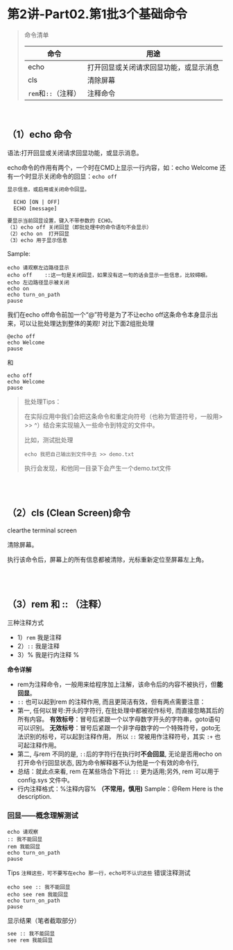 # 	第2讲-Part02.第1批3个基础命令



> 命令清单
>
> | 命令                | 用途                                   |
> | ------------------- | -------------------------------------- |
> | echo                | 打开回显或关闭请求回显功能，或显示消息 |
> | cls                 | 清除屏幕                               |
> | `rem`和`::`（注释） | 注释命令                               |



</br>

## （1）echo 命令

语法:打开回显或关闭请求回显功能，或显示消息。

echo命令的作用有两个，一个时在CMD上显示一行内容，如：echo Welcome
还有一个时显示关闭命令的回显：`echo off`  



```txt
显示信息，或启用或关闭命令回显。

  ECHO [ON | OFF]
  ECHO [message]

要显示当前回显设置，键入不带参数的 ECHO。
（1）echo off 关闭回显（即批处理中的命令语句不会显示）
（2）echo on  打开回显
（3）echo 用于显示信息
```

Sample:
```batch
echo 请观察左边路径显示
echo off	::这一句是关闭回显，如果没有这一句的话会显示一些信息，比较碍眼。
echo 左边路径显示被关闭
echo on
echo turn_on_path
pause
```



我们在echo off命令前加一个“@”符号是为了不让echo off这条命令本身显示出来，可以让批处理达到整体的美观!
对比下面2组批处理

```batch
@echo off
echo Welcome
pause
```

和

```batch
echo off
echo Welcome
pause
```





> 批处理Tips：  
>
> 在实际应用中我们会把这条命令和重定向符号（也称为管道符号，一般用> >> ^）结合来实现输入一些命令到特定的文件中。
>
> 比如，测试批处理
>
> ```batch
> echo 我把自己输出到文件中去 >> demo.txt
> ```
>
> 执行会发现，和他同一目录下会产生一个demo.txt文件












</br>

</br>

## （2）cls (Clean Screen)命令 

clearthe terminal screen

清除屏幕。  

执行该命令后，屏幕上的所有信息都被清除，光标重新定位至屏幕左上角。





</br>

</br>

## （3）rem 和 :: （注释）

三种注释方式
- 1）`rem` 我是注释
- 2）`::` 我是注释
- 3）% 我是行内注释 %




**命令详解**
- rem为注释命令，一般用来给程序加上注解，该命令后的内容不被执行，但**能回显**。
- `::` 也可以起到rem 的注释作用, 而且更简洁有效，但有两点需要注意：
- 第一, 任何以冒号:开头的字符行, 在批处理中都被视作标号, 而直接忽略其后的所有内容。
**有效标号**：冒号后紧跟一个以字母数字开头的字符串，goto语句可以识别。
**无效标号**：冒号后紧跟一个非字母数字的一个特殊符号，goto无法识别的标号，可以起到注释作用，
所以 `::` 常被用作注释符号，其实 `:+` 也可起注释作用。
- 第二, 与rem 不同的是, `::`后的字符行在执行时**不会回显**, 无论是否用echo on打开命令行回显状态, 因为命令解释器不认为他是一个有效的命令行,
- 总结：就此点来看, rem 在某些场合下将比 `::` 更为适用;另外, rem 可以用于 config.sys 文件中。
- 行内注释格式：%注释内容% **（不常用，慎用)**
Sample：@Rem Here is the description.


### 回显——概念理解测试
```batch
echo 请观察
:: 我不能回显
rem 我能回显
echo turn_on_path
pause
```

Tips 
`注释这些，可不要写在echo 那一行，echo可不认识这些`
错误注释测试
```batch
echo see :: 我不能回显
echo see rem 我能回显
echo turn_on_path
pause
```
显示结果（笔者截取部分）
```txt
see :: 我不能回显
see rem 我能回显
```








